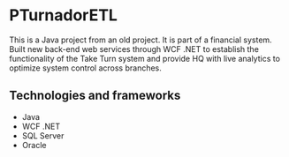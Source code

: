 # PTurnadorETL

This is a Java project from an old project. It is part of a financial system. Built new back-end web services through WCF .NET to establish the functionality of the Take Turn system and provide HQ with live analytics to optimize system control across branches.

## Technologies and frameworks

* Java
* WCF .NET
* SQL Server
* Oracle

